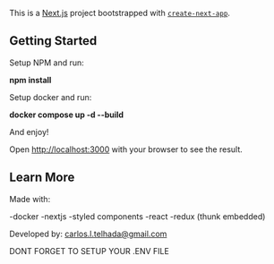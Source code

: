 This is a [Next.js](https://nextjs.org/) project bootstrapped with [`create-next-app`](https://github.com/vercel/next.js/tree/canary/packages/create-next-app).

## Getting Started

Setup NPM and run:

**npm install**

Setup docker and run:

**docker compose up -d --build**

And enjoy!

Open [http://localhost:3000](http://localhost:3000) with your browser to see the result.

## Learn More

Made with:

-docker
-nextjs
-styled components
-react
-redux (thunk embedded)

Developed by:
carlos.l.telhada@gmail.com

DONT FORGET TO SETUP YOUR .ENV FILE
